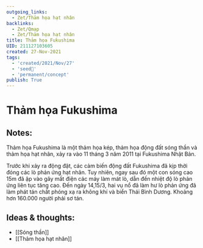 ```yaml
---
outgoing_links:
  - Zet/Thảm họa hạt nhân
backlinks:
  - Zet/Qmap
  - Zet/Thảm họa hạt nhân
title: Thảm họa Fukushima
UID: 211127103605
created: 27-Nov-2021
tags:
  - 'created/2021/Nov/27'
  - 'seed🥜'
  - 'permanent/concept'
publish: True
---
```

# Thảm họa Fukushima

## Notes:
Thảm họa Fukushima là một thảm họa kép, thảm họa động đất sóng thần và thảm họa hạt nhân, xảy ra vào 11 tháng 3 năm 2011 tại Fukushima Nhật Bản.

Trước khi xảy ra động đật, các cảm biến động đất Fukushima đã kịp thời đóng các lò phản ứng hạt nhân. Tuy nhiên, ngay sau đó một con sóng cao 15m đã ập vào gây mất điện các máy làm mát lò, dẫn đến nhiệt độ lò phản ứng liên tục tăng cao. Đến ngày 14,15/3, hai vụ nổ đã làm hư lò phản ứng đã làm phát tán chất phóng xạ ra không khí và biển Thái Bình Dương. Khoảng hơn 160.000 người phải sơ tán.

## Ideas & thoughts:
- [[Sóng thần]]
- [[Thảm họa hạt nhân]]

